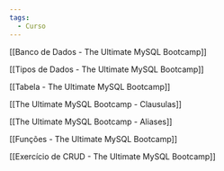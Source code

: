 ```yaml
---
tags:
  - Curso
---
```

[[Banco de Dados - The Ultimate MySQL Bootcamp]]

[[Tipos de Dados - The Ultimate MySQL Bootcamp]]

[[Tabela - The Ultimate MySQL Bootcamp]]

[[The Ultimate MySQL Bootcamp - Clausulas]]

[[The Ultimate MySQL Bootcamp - Aliases]]

[[Funções - The Ultimate MySQL Bootcamp]]


[[Exercício de CRUD - The Ultimate MySQL Bootcamp]]